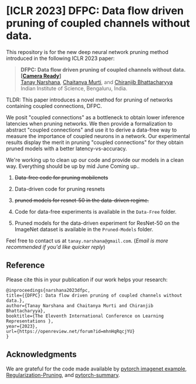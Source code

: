 # [ICLR 2023] DFPC: Data flow driven pruning of coupled channels without data.
This repository is for the new deep neural network pruning method introduced in the following ICLR 2023 paper:
> **DFPC: Data flow driven pruning of coupled channels without data. [[Camera Ready](https://openreview.net/forum?id=mhnHqRqcjYU&referrer=%5BAuthor%20Console%5D(%2Fgroup%3Fid%3DICLR.cc%2F2023%2FConference%2FAuthors%23your-submissions))]** \
> [Tanay Narshana](https://tanaynarshana.github.io/), [Chaitanya Murti](https://mllab.csa.iisc.ac.in/members/), and [Chiranjib Bhattacharyya](https://www.csa.iisc.ac.in/~chiru/) \
> Indian Institute of Science, Bengaluru, India.

TLDR: This paper introduces a novel method for pruning of networks containing coupled connections, DFPC.

We posit "coupled connections" as a bottleneck to obtain lower inference latencies when pruning networks. We then provide a formalization to abstract "coupled connections" and use it to derive a data-free way to measure the importance of coupled neurons in a network. Our experimental results display the merit in pruning "coupled connections" for they obtain pruned models with a better latency-vs-accuracy.

We're working up to clean up our code and provide our models in a clean way. Everything should be up by mid June
Coming up..
1. ~~Data-free code for pruning mobilenets~~
2. Data-driven code for pruning resnets
3. ~~pruned models for resnet-50 in the data-driven regime.~~

1. Code for data-free experiments is available in the `Data-Free` folder.
2. Pruned models for the data-driven experiment for ResNet-50 on the ImageNet dataset is available in the `Pruned-Models` folder.

Feel free to contact us at `tanay.narshana@gmail.com`. (*Email is more recommended if you'd like quicker reply*)

## Reference
Please cite this in your publication if our work helps your research:

    @inproceedings{narshana2023dfpc,
    title={{DFPC}: Data flow driven pruning of coupled channels without data.},
    author={Tanay Narshana and Chaitanya Murti and Chiranjib Bhattacharyya},
    booktitle={The Eleventh International Conference on Learning Representations },
    year={2023},
    url={https://openreview.net/forum?id=mhnHqRqcjYU}
    }

## Acknowledgments
We are grateful for the code made available by [pytorch imagenet example](https://github.com/pytorch/examples/tree/master/imagenet), [Regularization-Pruning](https://github.com/MingSun-Tse/Regularization-Pruning), and [pytorch-summary](https://github.com/sksq96/pytorch-summary).